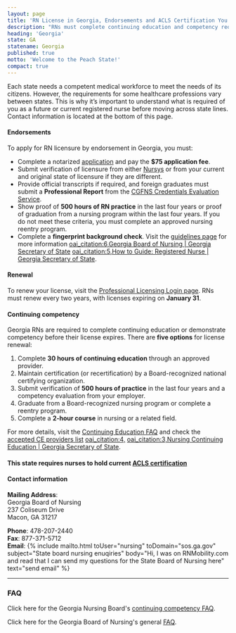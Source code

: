```yaml
---
layout: page
title: 'RN License in Georgia, Endorsements and ACLS Certification You Need'
description: "RNs must complete continuing education and competency requirements. Be sure to complete the continuing education requirements before January 31 if your license expires in that month."
heading: 'Georgia'
state: GA
statename: Georgia
published: true
motto: 'Welcome to the Peach State!'
compact: true
---
```


Each state needs a competent medical workforce to meet the needs of its citizens. However, the requirements for some healthcare professions vary between states. This is why it’s important to understand what is required of you as a future or current registered nurse before moving across state lines. Contact information is located at the bottom of this page.

#### Endorsements

To apply for RN licensure by endorsement in Georgia, you must:

- Complete a notarized [application](https://sos.ga.gov/sites/default/files/forms/38%20Application%20-%20LPN%20Licensure%20by%20Endorsement.pdf) and pay the **$75 application fee**.
- Submit verification of licensure from either [Nursys](https://www.nursys.com/) or from your current and original state of licensure if they are different. 
- Provide official transcripts if required, and foreign graduates must submit a **Professional Report** from the [CGFNS Credentials Evaluation Service](https://www.cgfns.org/).
- Show proof of **500 hours of RN practice** in the last four years or proof of graduation from a nursing program within the last four years. If you do not meet these criteria, you must complete an approved nursing reentry program.
- Complete a **fingerprint background check**. Visit the [guidelines page](https://sos.ga.gov/sites/default/files/forms/38%20Guidelines%20-%20Nursing%20-%20Fingerprint%20Background%20Check%20Instructions.pdf) for more information [oai_citation:6,Georgia Board of Nursing | Georgia Secretary of State](https://sos.ga.gov/georgia-board-nursing) [oai_citation:5,How to Guide: Registered Nurse | Georgia Secretary of State](https://sos.ga.gov/how-to-guide/how-guide-registered-nurse).

#### Renewal

To renew your license, visit the [Professional Licensing Login page](https://secure.sos.state.ga.us/mylicense/Login.aspx?process=app). RNs must renew every two years, with licenses expiring on **January 31**.

#### Continuing competency

Georgia RNs are required to complete continuing education or demonstrate competency before their license expires. There are **five options** for license renewal:

1. Complete **30 hours of continuing education** through an approved provider.
2. Maintain certification (or recertification) by a Board-recognized national certifying organization.
3. Submit verification of **500 hours of practice** in the last four years and a competency evaluation from your employer.
4. Graduate from a Board-recognized nursing program or complete a reentry program.
5. Complete a **2-hour course** in nursing or a related field.

For more details, visit the [Continuing Education FAQ](https://sos.ga.gov/page/nursing-continuing-education) and check the [accepted CE providers list](https://sos.ga.gov/sites/default/files/forms/38%20Reference%20-%20Accepted%20CE%20Providers.pdf) [oai_citation:4,](https://sos.ga.gov/sites/default/files/forms/38%20Reference%20-%20Continuing%20Education%20Packet.pdf) [oai_citation:3,Nursing Continuing Education | Georgia Secretary of State](https://sos.ga.gov/page/nursing-continuing-education).

#### This state requires nurses to hold current [ACLS certification](https://www.acls.net/georgia-acls-pals-bls)

#### Contact information

**Mailing Address**:  
Georgia Board of Nursing  
237 Coliseum Drive  
Macon, GA 31217  

**Phone**: 478-207-2440  
**Fax**: 877-371-5712  
**Email**: {% include mailto.html
      toUser="nursing"
      toDomain="sos.ga.gov"
      subject="State board nursing enuqiries"
      body="Hi, I was on RNMobility.com and read that I can send my questions for the State Board of Nursing here"
      text="send email"
    %} 

---

### FAQ

Click here for the Georgia Nursing Board's [continuing competency FAQ](https://sos.ga.gov/sites/default/files/forms/38%20Reference%20-%20Continuing%20Education%20Information%20FAQ.pdf).

Click here for the Georgia Board of Nursing's general [FAQ](https://sos.ga.gov/page/faqs-nursing).
